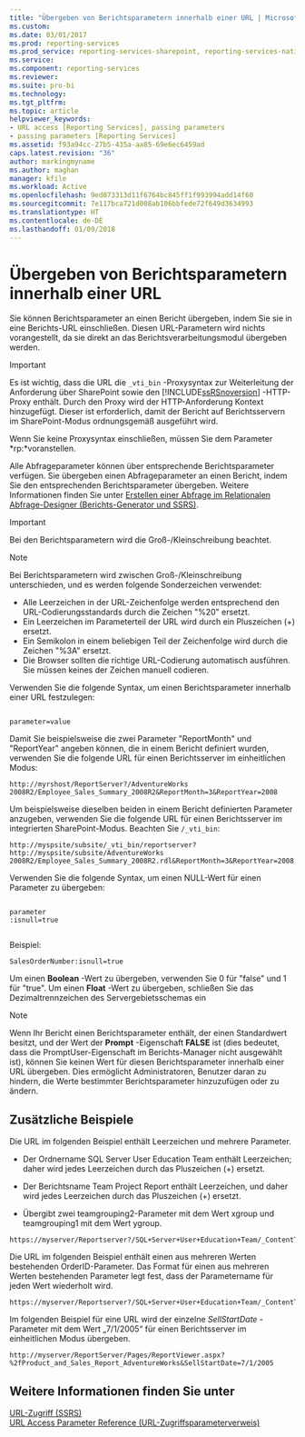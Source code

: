 ```yaml
---
title: "Übergeben von Berichtsparametern innerhalb einer URL | Microsoft-Dokumentation"
ms.custom: 
ms.date: 03/01/2017
ms.prod: reporting-services
ms.prod_service: reporting-services-sharepoint, reporting-services-native
ms.service: 
ms.component: reporting-services
ms.reviewer: 
ms.suite: pro-bi
ms.technology: 
ms.tgt_pltfrm: 
ms.topic: article
helpviewer_keywords:
- URL access [Reporting Services], passing parameters
- passing parameters [Reporting Services]
ms.assetid: f93a94cc-27b5-435a-aa85-69e6ec6459ad
caps.latest.revision: "36"
author: markingmyname
ms.author: maghan
manager: kfile
ms.workload: Active
ms.openlocfilehash: 9ed073313d11f6764bc845ff1f993994add14f60
ms.sourcegitcommit: 7e117bca721d008ab106bbfede72f649d3634993
ms.translationtype: HT
ms.contentlocale: de-DE
ms.lasthandoff: 01/09/2018
---
```

# <a name="pass-a-report-parameter-within-a-url"></a>Übergeben von Berichtsparametern innerhalb einer URL
  Sie können Berichtsparameter an einen Bericht übergeben, indem Sie sie in eine Berichts-URL einschließen. Diesen URL-Parametern wird nichts vorangestellt, da sie direkt an das Berichtsverarbeitungsmodul übergeben werden.  
  
> [!IMPORTANT]  
>  Es ist wichtig, dass die URL die `_vti_bin` -Proxysyntax zur Weiterleitung der Anforderung über SharePoint sowie den [!INCLUDE[ssRSnoversion](../includes/ssrsnoversion-md.md)] -HTTP-Proxy enthält. Durch den Proxy wird der HTTP-Anforderung Kontext hinzugefügt. Dieser ist erforderlich, damit der Bericht auf Berichtsservern im SharePoint-Modus ordnungsgemäß ausgeführt wird.  
>   
>  Wenn Sie keine Proxysyntax einschließen, müssen Sie dem Parameter *rp:*voranstellen.  
  
 Alle Abfrageparameter können über entsprechende Berichtsparameter verfügen. Sie übergeben einen Abfrageparameter an einen Bericht, indem Sie den entsprechenden Berichtsparameter übergeben. Weitere Informationen finden Sie unter [Erstellen einer Abfrage im Relationalen Abfrage-Designer (Berichts-Generator und SSRS)](../reporting-services/report-data/build-a-query-in-the-relational-query-designer-report-builder-and-ssrs.md).  
  
> [!IMPORTANT]  
>  Bei den Berichtsparametern wird die Groß-/Kleinschreibung beachtet.  
  
> [!NOTE]  
>  Bei Berichtsparametern wird zwischen Groß-/Kleinschreibung unterschieden, und es werden folgende Sonderzeichen verwendet:  
>   
>  -   Alle Leerzeichen in der URL-Zeichenfolge werden entsprechend den URL-Codierungsstandards durch die Zeichen "%20" ersetzt.  
> -   Ein Leerzeichen im Parameterteil der URL wird durch ein Pluszeichen (+) ersetzt.  
> -   Ein Semikolon in einem beliebigen Teil der Zeichenfolge wird durch die Zeichen "%3A" ersetzt.  
> -   Die Browser sollten die richtige URL-Codierung automatisch ausführen. Sie müssen keines der Zeichen manuell codieren.  
  
 Verwenden Sie die folgende Syntax, um einen Berichtsparameter innerhalb einer URL festzulegen:  
  
```  
  
parameter=value  
```  
  
 Damit Sie beispielsweise die zwei Parameter "ReportMonth" und "ReportYear" angeben können, die in einem Bericht definiert wurden, verwenden Sie die folgende URL für einen Berichtsserver im einheitlichen Modus:  
  
```  
http://myrshost/ReportServer?/AdventureWorks 2008R2/Employee_Sales_Summary_2008R2&ReportMonth=3&ReportYear=2008  
```  
  
 Um beispielsweise dieselben beiden in einem Bericht definierten Parameter anzugeben, verwenden Sie die folgende URL für einen Berichtsserver im integrierten SharePoint-Modus. Beachten Sie `/_vti_bin`:  
  
```  
http://myspsite/subsite/_vti_bin/reportserver?http://myspsite/subsite/AdventureWorks 2008R2/Employee_Sales_Summary_2008R2.rdl&ReportMonth=3&ReportYear=2008  
```  
  
 Verwenden Sie die folgende Syntax, um einen NULL-Wert für einen Parameter zu übergeben:  
  
```  
  
parameter  
:isnull=true  
  
```  
  
 Beispiel:  
  
```  
SalesOrderNumber:isnull=true  
```  
  
 Um einen **Boolean** -Wert zu übergeben, verwenden Sie 0 für "false" und 1 für "true". Um einen **Float** -Wert zu übergeben, schließen Sie das Dezimaltrennzeichen des Servergebietsschemas ein  
  
> [!NOTE]  
>  Wenn Ihr Bericht einen Berichtsparameter enthält, der einen Standardwert besitzt, und der Wert der **Prompt** -Eigenschaft **FALSE** ist (dies bedeutet, dass die PromptUser-Eigenschaft im Berichts-Manager nicht ausgewählt ist), können Sie keinen Wert für diesen Berichtsparameter innerhalb einer URL übergeben. Dies ermöglicht Administratoren, Benutzer daran zu hindern, die Werte bestimmter Berichtsparameter hinzuzufügen oder zu ändern.  
  
##  <a name="bkmk_examples"></a> Zusätzliche Beispiele  
 Die URL im folgenden Beispiel enthält Leerzeichen und mehrere Parameter.  
  
-   Der Ordnername SQL Server User Education Team enthält Leerzeichen; daher wird jedes Leerzeichen durch das Pluszeichen (+) ersetzt.  
  
-   Der Berichtsname Team Project Report enthält Leerzeichen, und daher wird jedes Leerzeichen durch das Pluszeichen (+) ersetzt.  
  
-   Übergibt zwei teamgrouping2-Parameter mit dem Wert xgroup und teamgrouping1 mit dem Wert ygroup.  
  
```  
https://myserver/Reportserver?/SQL+Server+User+Education+Team/_ContentTeams/folder123/team+project+report&teamgrouping2=xgroup&teamgrouping1=ygroup  
```  
  
 Die URL im folgenden Beispiel enthält einen aus mehreren Werten bestehenden OrderID-Parameter. Das Format für einen aus mehreren Werten bestehenden Parameter legt fest, dass der Parametername für jeden Wert wiederholt wird.  
  
```  
https://myserver/Reportserver?/SQL+Server+User+Education+Team/_ContentTeams/folder123/team+project+report&teamgrouping2=xgroup&teamgrouping1=ygroup&OrderID=747&OrderID=787&OrderID=12  
```  
  
 Im folgenden Beispiel für eine URL wird der einzelne *SellStartDate* -Parameter mit dem Wert „7/1/2005“ für einen Berichtsserver im einheitlichen Modus übergeben.  
  
```  
http://myserver/ReportServer/Pages/ReportViewer.aspx?%2fProduct_and_Sales_Report_AdventureWorks&SellStartDate=7/1/2005  
```  
  
## <a name="see-also"></a>Weitere Informationen finden Sie unter  
 [URL-Zugriff &#40;SSRS&#41;](../reporting-services/url-access-ssrs.md)   
 [URL Access Parameter Reference (URL-Zugriffsparameterverweis)](../reporting-services/url-access-parameter-reference.md)  
  
  
